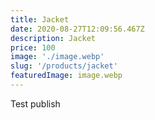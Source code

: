 ```yaml
---
title: Jacket
date: 2020-08-27T12:09:56.467Z
description: Jacket
price: 100
image: './image.webp'
slug: '/products/jacket'
featuredImage: image.webp
---
```

Test publish